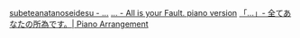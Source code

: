 [subeteanatanoseidesu - ...](https://www.youtube.com/watch?v=5ElUbVXCk0I)
[... - All is your Fault. piano version](https://www.youtube.com/watch?v=kmIcG1yLa8s)
[「...」- 全てあなたの所為です。| Piano Arrangement](https://www.youtube.com/watch?v=UK1HScZ2rNw)
